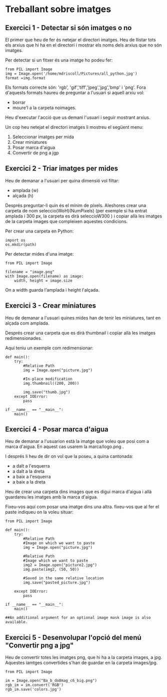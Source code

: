 # Treballant sobre imatges

## Exercici 1 - Detectar si són imatges o no

El primer que heu de fer és netejar el directori imatges. Heu de llistar tots els arxius que hi ha en el directori i mostrar els noms dels arxius que no són imatges.

Per detectar si un fitxer és una imatge ho podeu fer:
```python3=
from PIL import Image
img = Image.open('/home/mdriscoll/Pictures/all_python.jpg')
format =img.format
```

Els formats correcte són:
'rgb', 'gif','tiff','jpeg','jpg','bmp' i 'png'.
Fora d'aquests formats haureu de preguntar a l'usuari si aquell arxiu vol:

- borrar
- moure'l a la carpeta noimages.

Heu d'executar l'acció que us demani l'usuari i seguir mostrant arxius.

Un cop heu netejat el directori imatges li mostreu el següent menu:

1. Seleccionar imatges per mida
2. Crear miniatures
3. Posar marca d'aigua
4. Convertir de png a jgp

## Exercici 2 - Triar imatges per mides

Heu de demanar a l'usuari per quina dimensió vol filtar:
- amplada (w)
- alçada (h)

Després preguntar-li quin és el mínim de píxels.
Aleshores crear una carpeta de nom seleccio(WoH)(NumPixels) (per exemple si ha entrat amplada i 300 px, la carpeta es dirà seleccioW300 ) i copiar allà les imatges de la carpeta images que compleixen aquestes condicions.

Per crear una carpeta en Python:

```python3=
import os
os.mkdir(path)
```

Per detectar mides d'una imatge:

```python3=
from PIL import Image 

filename = "image.png"
with Image.open(filename) as image: 
    width, height = image.size 
```

On a width guarda l'amplada i height l'alçada.

## Exercici 3 - Crear miniatures

Heu de demanar a l'usuari quines mides han de tenir les miniatures, tant en alçada com amplada.

Després crear una carpeta que es dirà thumbnail i copiar allà les imatges redimensionades.

Aquí teniu un exemple com redimensionar:
```python3=
def main(): 
	try: 
		#Relative Path 
		img = Image.open("picture.jpg") 
		
		#In-place modification 
		img.thumbnail((200, 200)) 
		
		img.save("thumb.jpg") 
	except IOError: 
		pass

if __name__ == "__main__": 
	main()
```

## Exercici 4 - Posar marca d'aigua

Heu de demanar a l'usuarion està la imatge que voleu que posi com  a marca d'aigua. En aquest cas usarem la marca/logo.png .

I després li heu de dir on vol que la poseu, a quina cantonada:
- a dalt a l'esquerra
- a dalt a la dreta
- a baix a l'esquerra
- a baix a la dreta

Heu de crear una carpeta dins images que es digui marca d'aigua i allà guardareu les imatges amb la marca d'aigua.

Fixeu-vos aquí com posar una imatge dins una altra. fixeu-vos que al fer el paste indiqueu on la voleu situar:

```python3=
from PIL import Image 

def main(): 
	try: 
		#Relative Path 
		#Image on which we want to paste 
		img = Image.open("picture.jpg") 
		
		#Relative Path 
		#Image which we want to paste 
		img2 = Image.open("picture2.jpg") 
		img.paste(img2, (50, 50)) 
		
		#Saved in the same relative location 
		img.save("pasted_picture.jpg") 
		
	except IOError: 
		pass

if __name__ == "__main__": 
	main() 

##An additional argument for an optional image mask image is also available. 

```

## Exercici 5 - Desenvolupar l'opció del menú "Convertir png a jpg"

Heu de convertir totes les imatges png, que hi ha a la carpeta images, a jpg.  Aquestes iamtges convertides s'han de guardar en la carpeta images/jpg.

```python3=
from PIL import Image

im = Image.open("Ba_b_do8mag_c6_big.png")
rgb_im = im.convert('RGB')
rgb_im.save('colors.jpg')
```

